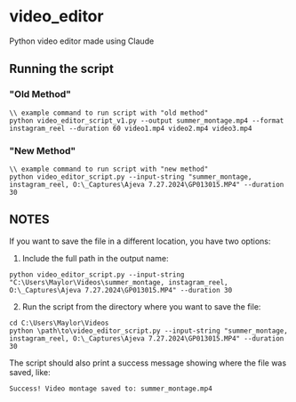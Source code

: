 # video_editor
Python video editor made using Claude

## Running the script

### "Old Method"
```
\\ example command to run script with "old method"
python video_editor_script_v1.py --output summer_montage.mp4 --format instagram_reel --duration 60 video1.mp4 video2.mp4 video3.mp4
```


### "New Method"
```
\\ example command to run script with "new method"
python video_editor_script.py --input-string "summer_montage, instagram_reel, O:\_Captures\Ajeva 7.27.2024\GP013015.MP4" --duration 30
```

## NOTES
If you want to save the file in a different location, you have two options:

1. Include the full path in the output name:
```
python video_editor_script.py --input-string "C:\Users\Maylor\Videos\summer_montage, instagram_reel, O:\_Captures\Ajeva 7.27.2024\GP013015.MP4" --duration 30
```

2. Run the script from the directory where you want to save the file:
```
cd C:\Users\Maylor\Videos
python \path\to\video_editor_script.py --input-string "summer_montage, instagram_reel, O:\_Captures\Ajeva 7.27.2024\GP013015.MP4" --duration 30
```

The script should also print a success message showing where the file was saved, like:
```
Success! Video montage saved to: summer_montage.mp4
```